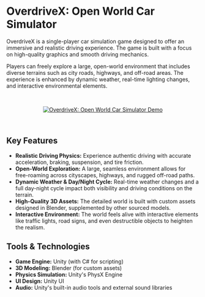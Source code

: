 # OverdriveX: Open World Car Simulator

OverdriveX is a single-player car simulation game designed to offer an immersive and realistic driving experience. The game is built with a focus on high-quality graphics and smooth driving mechanics.

Players can freely explore a large, open-world environment that includes diverse terrains such as city roads, highways, and off-road areas. The experience is enhanced by dynamic weather, real-time lighting changes, and interactive environmental elements.

<br>

<p align="center">
  <a href="http://www.youtube.com/watch?v=0">
    <img src="https://img.youtube.com/vi/0/maxresdefault.jpg" alt="OverdriveX: Open World Car Simulator Demo">
  </a>
</p>

<br>

## Key Features
- **Realistic Driving Physics:** Experience authentic driving with accurate acceleration, braking, suspension, and tire friction.
- **Open-World Exploration:** A large, seamless environment allows for free-roaming across cityscapes, highways, and rugged off-road paths.
- **Dynamic Weather & Day/Night Cycle:** Real-time weather changes and a full day-night cycle impact both visibility and driving conditions on the terrain.
- **High-Quality 3D Assets:** The detailed world is built with custom assets designed in Blender, supplemented by other sourced models.
- **Interactive Environment:** The world feels alive with interactive elements like traffic lights, road signs, and even destructible objects to heighten the realism.

## Tools & Technologies
- **Game Engine:** Unity (with C# for scripting)
- **3D Modeling:** Blender (for custom assets)
- **Physics Simulation:** Unity's PhysX Engine
- **UI Design:** Unity UI
- **Audio:** Unity's built-in audio tools and external sound libraries
